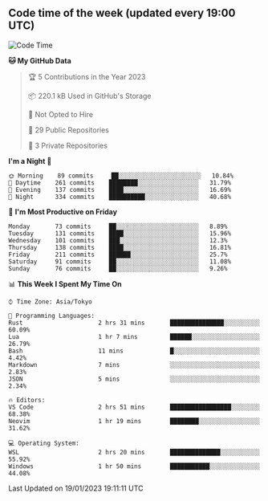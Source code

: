 ## Code time of the week (updated every 19:00 UTC)

<!--START_SECTION:waka-->
![Code Time](http://img.shields.io/badge/Code%20Time-1%2C486%20hrs%2031%20mins-blue)

**🐱 My GitHub Data** 

> 🏆 5 Contributions in the Year 2023
 > 
> 📦 220.1 kB Used in GitHub's Storage 
 > 
> 🚫 Not Opted to Hire
 > 
> 📜 29 Public Repositories 
 > 
> 🔑 3 Private Repositories  
 > 
**I'm a Night 🦉** 

```text
🌞 Morning    89 commits     ██░░░░░░░░░░░░░░░░░░░░░░░   10.84% 
🌆 Daytime    261 commits    ████████░░░░░░░░░░░░░░░░░   31.79% 
🌃 Evening    137 commits    ████░░░░░░░░░░░░░░░░░░░░░   16.69% 
🌙 Night      334 commits    ██████████░░░░░░░░░░░░░░░   40.68%

```
📅 **I'm Most Productive on Friday** 

```text
Monday       73 commits     ██░░░░░░░░░░░░░░░░░░░░░░░   8.89% 
Tuesday      131 commits    ████░░░░░░░░░░░░░░░░░░░░░   15.96% 
Wednesday    101 commits    ███░░░░░░░░░░░░░░░░░░░░░░   12.3% 
Thursday     138 commits    ████░░░░░░░░░░░░░░░░░░░░░   16.81% 
Friday       211 commits    ██████░░░░░░░░░░░░░░░░░░░   25.7% 
Saturday     91 commits     ██░░░░░░░░░░░░░░░░░░░░░░░   11.08% 
Sunday       76 commits     ██░░░░░░░░░░░░░░░░░░░░░░░   9.26%

```


📊 **This Week I Spent My Time On** 

```text
⌚︎ Time Zone: Asia/Tokyo

💬 Programming Languages: 
Rust                     2 hrs 31 mins       ███████████████░░░░░░░░░░   60.09% 
Lua                      1 hr 7 mins         ██████░░░░░░░░░░░░░░░░░░░   26.79% 
Bash                     11 mins             █░░░░░░░░░░░░░░░░░░░░░░░░   4.42% 
Markdown                 7 mins              ░░░░░░░░░░░░░░░░░░░░░░░░░   2.83% 
JSON                     5 mins              ░░░░░░░░░░░░░░░░░░░░░░░░░   2.34%

🔥 Editors: 
VS Code                  2 hrs 51 mins       █████████████████░░░░░░░░   68.38% 
Neovim                   1 hr 19 mins        ████████░░░░░░░░░░░░░░░░░   31.62%

💻 Operating System: 
WSL                      2 hrs 20 mins       ██████████████░░░░░░░░░░░   55.92% 
Windows                  1 hr 50 mins        ███████████░░░░░░░░░░░░░░   44.08%

```


 Last Updated on 19/01/2023 19:11:11 UTC
<!--END_SECTION:waka-->